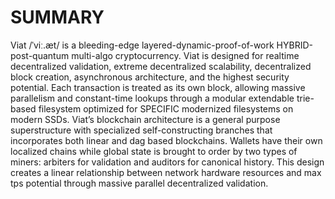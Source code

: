 # SUMMARY

Viat /ˈviː.æt/ is a bleeding-edge layered-dynamic-proof-of-work HYBRID-post-quantum multi-algo cryptocurrency. Viat is designed for realtime decentralized validation, extreme decentralized scalability, decentralized block creation, asynchronous architecture, and the highest security potential. Each transaction is treated as its own block, allowing massive parallelism and constant-time lookups through a modular extendable trie-based filesystem optimized for SPECIFIC modernized filesystems on modern SSDs. Viat’s blockchain architecture is a general purpose superstructure with specialized self-constructing branches that incorporates both linear and dag based blockchains. Wallets have their own localized chains while global state is brought to order by two types of miners: arbiters for validation and auditors for canonical history. This design creates a linear relationship between network hardware resources and max tps potential through massive parallel decentralized validation.
